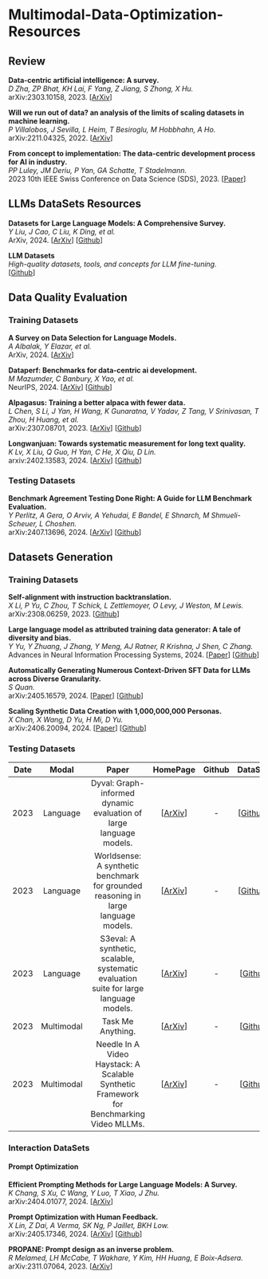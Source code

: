 # Multimodal-Data-Optimization-Resources

## Review

**Data-centric artificial intelligence: A survey.**<br>
*D Zha, ZP Bhat, KH Lai, F Yang, Z Jiang, S Zhong, X Hu.*<br>
arXiv:2303.10158, 2023.
[[ArXiv](https://arxiv.org/pdf/2303.10158)]

**Will we run out of data? an analysis of the limits of scaling datasets in machine learning.**<br>
*P Villalobos, J Sevilla, L Heim, T Besiroglu, M Hobbhahn, A Ho.*<br>
arXiv:2211.04325, 2022.
[[ArXiv](https://arxiv.org/pdf/2211.04325)]

**From concept to implementation: The data-centric development process for AI in industry.**<br>
*PP Luley, JM Deriu, P Yan, GA Schatte, T Stadelmann.*<br>
2023 10th IEEE Swiss Conference on Data Science (SDS), 2023.
[[Paper](https://digitalcollection.zhaw.ch/bitstream/11475/28148/1/2023_Luley-etal_Data-centric-development-process-for-AI-in-industry_v2.pdf)]

## LLMs DataSets Resources

**Datasets for Large Language Models: A Comprehensive Survey.**<br>
*Y Liu, J Cao, C Liu, K Ding, et al.*<br>
ArXiv, 2024.
[[ArXiv](https://arxiv.org/pdf/2402.18041)]
[[Github](https://github.com/yfzhang114/Awesome-Multimodal-Large-Language-Models)]

**LLM Datasets**<br>
*High-quality datasets, tools, and concepts for LLM fine-tuning.*<br>
[[Github](https://github.com/mlabonne/llm-datasets)]

## Data Quality Evaluation

### Training Datasets

**A Survey on Data Selection for Language Models.**<br>
*A Albalak, Y Elazar, et al.*<br>
ArXiv, 2024.
[[ArXiv](http://arxiv.org/pdf/2402.16827)]

**Dataperf: Benchmarks for data-centric ai development.**<br>
*M Mazumder, C Banbury, X Yao, et al.*<br>
NeurIPS, 2024.
[[ArXiv](https://proceedings.neurips.cc/paper_files/paper/2023/file/112db88215e25b3ae2750e9eefcded94-Paper-Datasets_and_Benchmarks.pdf)]
[[Github](https://github.com/mlcommons/dataperf)]

**Alpagasus: Training a better alpaca with fewer data.**<br>
*L Chen, S Li, J Yan, H Wang, K Gunaratna, V Yadav, Z Tang, V Srinivasan, T Zhou, H Huang, et al.*<br>
arXiv:2307.08701, 2023.
[[ArXiv](https://arxiv.org/pdf/2307.08701)]
[[Github](https://lichang-chen.github.io/AlpaGasus/)]

**Longwanjuan: Towards systematic measurement for long text quality.**<br>
*K Lv, X Liu, Q Guo, H Yan, C He, X Qiu, D Lin.*<br>
arxiv:2402.13583, 2024.
[[ArXiv](https://arxiv.org/pdf/2402.13583)]
[[Github](https://github.com/OpenLMLab/LongWanjuan)]

### Testing Datasets

**Benchmark Agreement Testing Done Right: A Guide for LLM Benchmark Evaluation.**<br>
*Y Perlitz, A Gera, O Arviv, A Yehudai, E Bandel, E Shnarch, M Shmueli-Scheuer, L Choshen.*<br>
arXiv:2407.13696, 2024.
[[ArXiv](https://arxiv.org/pdf/2407.13696)]
[[Github](https://github.com/IBM/benchbench)]

## Datasets Generation

### Training Datasets

**Self-alignment with instruction backtranslation.**<br>
*X Li, P Yu, C Zhou, T Schick, L Zettlemoyer, O Levy, J Weston, M Lewis.*<br>
arXiv:2308.06259, 2023.
[[Github](https://arxiv.org/pdf/2308.06259)]

**Large language model as attributed training data generator: A tale of diversity and bias.**<br>
*Y Yu, Y Zhuang, J Zhang, Y Meng, AJ Ratner, R Krishna, J Shen, C Zhang.*<br>
Advances in Neural Information Processing Systems, 2024.
[[Paper](https://proceedings.neurips.cc/paper_files/paper/2023/file/ae9500c4f5607caf2eff033c67daa9d7-Paper-Datasets_and_Benchmarks.pdf)]
[[Github](https://github.com/yueyu1030/AttrPrompt)]

**Automatically Generating Numerous Context-Driven SFT Data for LLMs across Diverse Granularity.**<br>
*S Quan.*<br>
arXiv:2405.16579, 2024.
[[Paper](https://arxiv.org/pdf/2405.16579)]
[[Github](https://github.com/quanshr/AugCon)]

**Scaling Synthetic Data Creation with 1,000,000,000 Personas.**<br>
*X Chan, X Wang, D Yu, H Mi, D Yu.*<br>
arXiv:2406.20094, 2024.
[[Paper](https://arxiv.org/pdf/2406.20094?trk=public_post_comment-text)]
[[Github](https://github.com/tencent-ailab/persona-hub)]

### Testing Datasets

|Date|Modal|Paper|HomePage|Github|DataSets|
|:---:|:---:|:---:|:---:|:---:|:---:|  
|2023| Language |Dyval: Graph-informed dynamic evaluation of large language models.| [[ArXiv](https://arxiv.org/pdf/2309.17167)] |-|[[Github](https://github.com/microsoft/promptbench)]]|-|
|2023| Language |Worldsense: A synthetic benchmark for grounded reasoning in large language models.| [[ArXiv](https://arxiv.org/pdf/2311.15930)] |-|[[Github](https://github.com/facebookresearch/worldsense)]]|-|
|2023| Language |S3eval: A synthetic, scalable, systematic evaluation suite for large language models.| [[ArXiv](https://arxiv.org/pdf/2310.15147)] |-|[[Github](https://github.com/lfy79001/S3Eval)]|-|
|2023| Multimodal |Task Me Anything.| [[ArXiv](https://arxiv.org/pdf/2406.11775)] |-|[[Github](https://www.task-me-anything.org/)]|-|
|2023| Multimodal |Needle In A Video Haystack: A Scalable Synthetic Framework for Benchmarking Video MLLMs.| [[ArXiv](https://arxiv.org/pdf/2406.09367)] |-|[[Github](https://github.com/joez17/VideoNIAH)]|-|

### Interaction DataSets

#### Prompt Optimization

**Efficient Prompting Methods for Large Language Models: A Survey.**<br>
*K Chang, S Xu, C Wang, Y Luo, T Xiao, J Zhu.*<br>
arXiv:2404.01077, 2024.
[[ArXiv](https://arxiv.org/pdf/2404.01077)]

**Prompt Optimization with Human Feedback.**<br>
*X Lin, Z Dai, A Verma, SK Ng, P Jaillet, BKH Low.*<br>
arXiv:2405.17346, 2024.
[[ArXiv](https://arxiv.org/pdf/2405.17346)]
[[Github](https://arxiv.org/pdf/2405.17346)]

**PROPANE: Prompt design as an inverse problem.**<br>
*R Melamed, LH McCabe, T Wakhare, Y Kim, HH Huang, E Boix-Adsera.*<br>
arXiv:2311.07064, 2023.
[[ArXiv](https://arxiv.org/pdf/2311.07064)]

